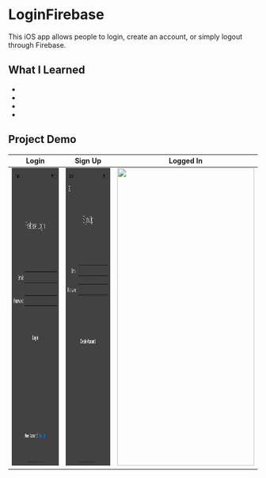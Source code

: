 # LoginFirebase
This iOS app allows people to login, create an account, or simply logout through Firebase.  

## What I Learned 
*
*
*
*

## Project Demo
Login                      |  Sign Up                  |  Logged In
:-------------------------:|:-------------------------:|:-------------------------:
<img src="https://github.com/NolanOfficial/FirebaseLogin/blob/master/Simulator%20Screen%20Shot%20-%20iPhone%20XS%20-%202019-02-11%20at%2001.44.27.png" height="600" width="277">  | <img src="https://github.com/NolanOfficial/FirebaseLogin/blob/master/Simulator%20Screen%20Shot%20-%20iPhone%20XS%20-%202019-02-11%20at%2001.44.32.png" height="600" width="277"> | <img src="https://github.com/NolanOfficial/FirebaseLogin/blob/master/Simulator%20Screen%20Shot%20-%20iPhone%20XS%20-%202019-02-11%20at%2003.44.27.png" height="600" width="277">



